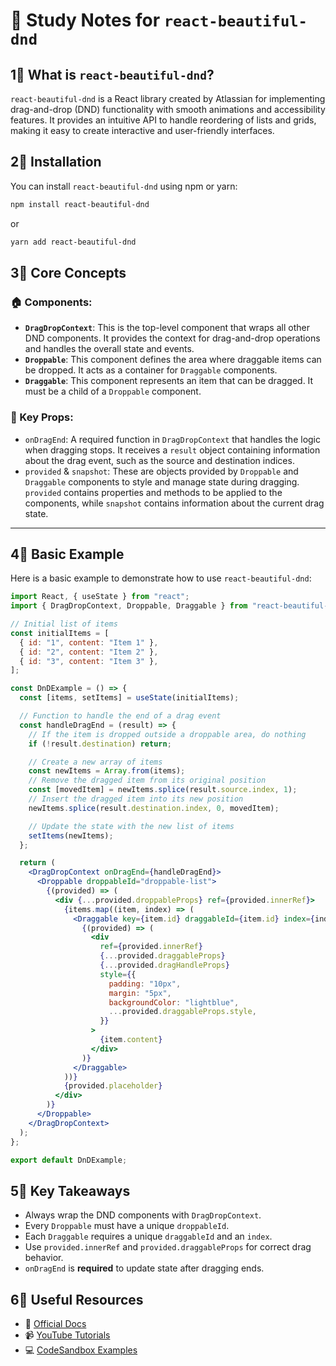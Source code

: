# 📌 Study Notes for `react-beautiful-dnd`

## 1⃣ What is `react-beautiful-dnd`?

`react-beautiful-dnd` is a React library created by Atlassian for implementing drag-and-drop (DND) functionality with smooth animations and accessibility features. It provides an intuitive API to handle reordering of lists and grids, making it easy to create interactive and user-friendly interfaces.

## 2⃣ Installation

You can install `react-beautiful-dnd` using npm or yarn:

```bash
npm install react-beautiful-dnd
```

or

```bash
yarn add react-beautiful-dnd
```

## 3⃣ Core Concepts

### 🏠 Components:

- **`DragDropContext`**: This is the top-level component that wraps all other DND components. It provides the context for drag-and-drop operations and handles the overall state and events.
- **`Droppable`**: This component defines the area where draggable items can be dropped. It acts as a container for `Draggable` components.
- **`Draggable`**: This component represents an item that can be dragged. It must be a child of a `Droppable` component.

### 🔄 Key Props:

- `onDragEnd`: A required function in `DragDropContext` that handles the logic when dragging stops. It receives a `result` object containing information about the drag event, such as the source and destination indices.
- `provided` & `snapshot`: These are objects provided by `Droppable` and `Draggable` components to style and manage state during dragging. `provided` contains properties and methods to be applied to the components, while `snapshot` contains information about the current drag state.

---

## 4⃣ Basic Example

Here is a basic example to demonstrate how to use `react-beautiful-dnd`:

```jsx
import React, { useState } from "react";
import { DragDropContext, Droppable, Draggable } from "react-beautiful-dnd";

// Initial list of items
const initialItems = [
  { id: "1", content: "Item 1" },
  { id: "2", content: "Item 2" },
  { id: "3", content: "Item 3" },
];

const DnDExample = () => {
  const [items, setItems] = useState(initialItems);

  // Function to handle the end of a drag event
  const handleDragEnd = (result) => {
    // If the item is dropped outside a droppable area, do nothing
    if (!result.destination) return;

    // Create a new array of items
    const newItems = Array.from(items);
    // Remove the dragged item from its original position
    const [movedItem] = newItems.splice(result.source.index, 1);
    // Insert the dragged item into its new position
    newItems.splice(result.destination.index, 0, movedItem);

    // Update the state with the new list of items
    setItems(newItems);
  };

  return (
    <DragDropContext onDragEnd={handleDragEnd}>
      <Droppable droppableId="droppable-list">
        {(provided) => (
          <div {...provided.droppableProps} ref={provided.innerRef}>
            {items.map((item, index) => (
              <Draggable key={item.id} draggableId={item.id} index={index}>
                {(provided) => (
                  <div
                    ref={provided.innerRef}
                    {...provided.draggableProps}
                    {...provided.dragHandleProps}
                    style={{
                      padding: "10px",
                      margin: "5px",
                      backgroundColor: "lightblue",
                      ...provided.draggableProps.style,
                    }}
                  >
                    {item.content}
                  </div>
                )}
              </Draggable>
            ))}
            {provided.placeholder}
          </div>
        )}
      </Droppable>
    </DragDropContext>
  );
};

export default DnDExample;
```

## 5⃣ Key Takeaways

- Always wrap the DND components with `DragDropContext`.
- Every `Droppable` must have a unique `droppableId`.
- Each `Draggable` requires a unique `draggableId` and an `index`.
- Use `provided.innerRef` and `provided.draggableProps` for correct drag behavior.
- `onDragEnd` is **required** to update state after dragging ends.

## 6⃣ Useful Resources

- 📖 [Official Docs](https://github.com/atlassian/react-beautiful-dnd)
- 📹 [YouTube Tutorials](https://www.youtube.com/results?search_query=react+beautiful+dnd)
- 💻 [CodeSandbox Examples](https://codesandbox.io/s/react-beautiful-dnd)
